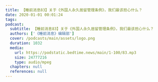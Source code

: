```yaml
---
title: 【睡前消息83】关于《外国人永久居留管理条例》，我们最该担心什么？
date: 2020-01-01 00:01:24
tags:
podcast:
  subtitle: 【睡前消息83】关于《外国人永久居留管理条例》，我们最该担心什么？
  authors: ['《睡前消息》编辑部']
  cover: /podcasts/main/assets/logo.png
  duration: 1032
  media:
    url: https://podstatic.bedtime.news/main/1-100/83.mp3
    size: 24777216
    type: audio/mpeg
  chapters: null
  references: null
---
```

